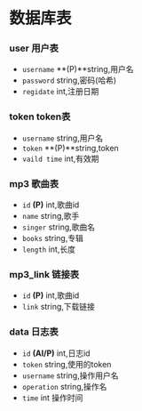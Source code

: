 # 数据库表
### user 用户表
- `username` **(P)**string,用户名
- `password` string,密码(哈希)
- `regidate` int,注册日期

### token token表
- `username` string,用户名
- `token` **(P)**string,token
- `vaild time` int,有效期                                                 

### mp3 歌曲表
- `id` **(P)** int,歌曲id
- `name` string,歌手
- `singer` string,歌曲名
- `books` string,专辑
- `length` int,长度

### mp3_link 链接表
- `id` **(P)** int,歌曲id
- `link` string,下载链接

### data 日志表
- `id` **(AI/P)** int,日志id
- `token` string,使用的token
- `username` string,操作用户名
- `operation` string,操作名
- `time` int 操作时间